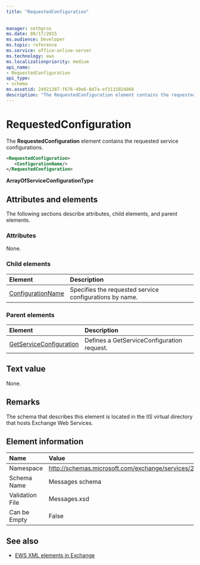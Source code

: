 ```yaml
---
title: "RequestedConfiguration"
 
 
manager: sethgros
ms.date: 09/17/2015
ms.audience: Developer
ms.topic: reference
ms.service: office-online-server
ms.technology: ews
ms.localizationpriority: medium
api_name:
- RequestedConfiguration
api_type:
- schema
ms.assetid: 24921387-f676-49e6-8d7a-ef3115024866
description: "The RequestedConfiguration element contains the requested service configurations."
---
```


# RequestedConfiguration

The **RequestedConfiguration** element contains the requested service configurations. 
  
```XML
<RequestedConfiguration>
   <ConfigurationName/>
</RequestedConfiguration>
```

 **ArrayOfServiceConfigurationType**
## Attributes and elements

The following sections describe attributes, child elements, and parent elements.
  
### Attributes

None.
  
### Child elements

|**Element**|**Description**|
|:-----|:-----|
|[ConfigurationName](configurationname.md) <br/> |Specifies the requested service configurations by name.  <br/> |
   
### Parent elements

|**Element**|**Description**|
|:-----|:-----|
|[GetServiceConfiguration](getserviceconfiguration.md) <br/> |Defines a GetServiceConfiguration request.  <br/> |
   
## Text value

None.
  
## Remarks

The schema that describes this element is located in the IIS virtual directory that hosts Exchange Web Services.
  
## Element information

|**Name**|**Value**|
|:-----|:-----|
|Namespace  <br/> |http://schemas.microsoft.com/exchange/services/2006/messages  <br/> |
|Schema Name  <br/> |Messages schema  <br/> |
|Validation File  <br/> |Messages.xsd  <br/> |
|Can be Empty  <br/> |False  <br/> |
   
## See also



- [EWS XML elements in Exchange](ews-xml-elements-in-exchange.md)

